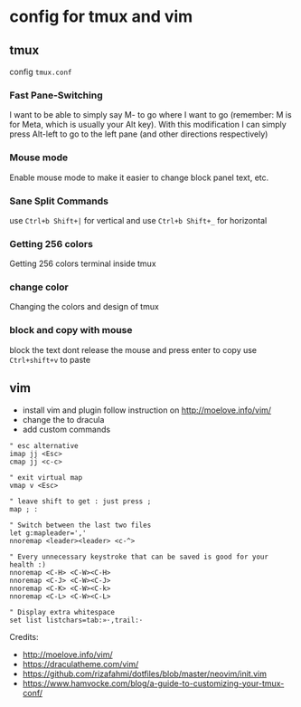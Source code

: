 # config for tmux and vim

## tmux

config `tmux.conf`

### Fast Pane-Switching

I want to be able to simply say M-<direction> to go where I want to go (remember: M is for Meta, which is usually your Alt key). With this modification I can simply press Alt-left to go to the left pane (and other directions respectively)

### Mouse mode

Enable mouse mode to make it easier to change block panel text, etc.

### Sane Split Commands

use `Ctrl+b Shift+|` for vertical and use `Ctrl+b Shift+_` for horizontal

### Getting 256 colors

Getting 256 colors terminal inside tmux

### change color

Changing the colors and design of tmux

### block and copy with mouse

block the text dont release the mouse and press enter to copy use `Ctrl+shift+v` to paste

## vim

- install vim and plugin follow instruction on http://moelove.info/vim/
- change the to dracula
- add custom commands

```
" esc alternative
imap jj <Esc>
cmap jj <c-c>

" exit virtual map
vmap v <Esc>

" leave shift to get : just press ;
map ; :

" Switch between the last two files
let g:mapleader=','
nnoremap <leader><leader> <c-^>

" Every unnecessary keystroke that can be saved is good for your health :)
nnoremap <C-H> <C-W><C-H>
nnoremap <C-J> <C-W><C-J>
nnoremap <C-K> <C-W><C-k>
nnoremap <C-L> <C-W><C-L>

" Display extra whitespace
set list listchars=tab:»·,trail:·

```

Credits:

- http://moelove.info/vim/
- https://draculatheme.com/vim/
- https://github.com/rizafahmi/dotfiles/blob/master/neovim/init.vim
- https://www.hamvocke.com/blog/a-guide-to-customizing-your-tmux-conf/
